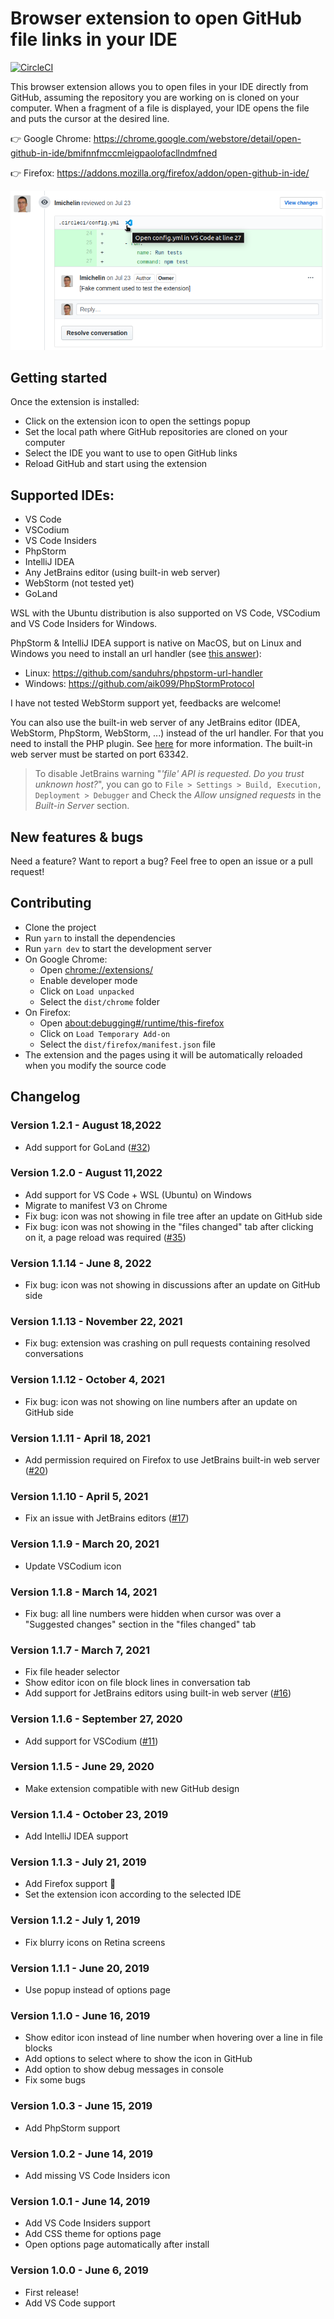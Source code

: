 # Browser extension to open GitHub file links in your IDE

[![CircleCI](https://circleci.com/gh/lmichelin/open-github-links-in-ide.svg?style=svg)](https://circleci.com/gh/lmichelin/open-github-links-in-ide)

This browser extension allows you to open files in your IDE directly from GitHub, assuming the repository you are working on is cloned on your computer. When a fragment of a file is displayed, your IDE opens the file and puts the cursor at the desired line.

👉 Google Chrome: https://chrome.google.com/webstore/detail/open-github-in-ide/bmifnnfmccmleigpaolofacllndmfned

👉 Firefox: https://addons.mozilla.org/firefox/addon/open-github-in-ide/

<p align="center">
	<img src="screenshots/readme.png">
<p>

## Getting started

Once the extension is installed:

- Click on the extension icon to open the settings popup
- Set the local path where GitHub repositories are cloned on your computer
- Select the IDE you want to use to open GitHub links
- Reload GitHub and start using the extension

## Supported IDEs:

- VS Code
- VSCodium
- VS Code Insiders
- PhpStorm
- IntelliJ IDEA
- Any JetBrains editor (using built-in web server)
- WebStorm (not tested yet)
- GoLand

WSL with the Ubuntu distribution is also supported on VS Code, VSCodium and VS Code Insiders for Windows.

PhpStorm & IntelliJ IDEA support is native on MacOS, but on Linux and Windows you need to install an url handler (see [this answer](https://stackoverflow.com/a/56066943/104891)):

- Linux: https://github.com/sanduhrs/phpstorm-url-handler
- Windows: https://github.com/aik099/PhpStormProtocol

I have not tested WebStorm support yet, feedbacks are welcome!

You can also use the built-in web server of any JetBrains editor (IDEA, WebStorm, PhpStorm, WebStorm, ...) instead of the url handler. For that you need to install the PHP plugin. See [here](https://www.jetbrains.com/help/idea/php-built-in-web-server.html) for more information. The built-in web server must be started on port 63342.

> To disable JetBrains warning "_'file' API is requested. Do you trust unknown host?_", you can go to `File > Settings > Build, Execution, Deployment > Debugger` and Check the _Allow unsigned requests_ in the _Built-in Server_ section.

## New features & bugs

Need a feature? Want to report a bug? Feel free to open an issue or a pull request!

## Contributing

- Clone the project
- Run `yarn` to install the dependencies
- Run `yarn dev` to start the development server
- On Google Chrome:
  - Open [chrome://extensions/](chrome://extensions/)
  - Enable developer mode
  - Click on `Load unpacked`
  - Select the `dist/chrome` folder
- On Firefox:
  - Open [about:debugging#/runtime/this-firefox](about:debugging#/runtime/this-firefox)
  - Click on `Load Temporary Add-on`
  - Select the `dist/firefox/manifest.json` file
- The extension and the pages using it will be automatically reloaded when you modify the source code

## Changelog

### Version 1.2.1 - August 18,2022

- Add support for GoLand ([#32](https://github.com/lmichelin/open-github-links-in-ide/pull/32))

### Version 1.2.0 - August 11,2022

- Add support for VS Code + WSL (Ubuntu) on Windows
- Migrate to manifest V3 on Chrome
- Fix bug: icon was not showing in file tree after an update on GitHub side
- Fix bug: icon was not showing in the "files changed" tab after clicking on it, a page reload was required ([#35](https://github.com/lmichelin/open-github-links-in-ide/issues/35))

### Version 1.1.14 - June 8, 2022

- Fix bug: icon was not showing in discussions after an update on GitHub side

### Version 1.1.13 - November 22, 2021

- Fix bug: extension was crashing on pull requests containing resolved conversations

### Version 1.1.12 - October 4, 2021

- Fix bug: icon was not showing on line numbers after an update on GitHub side

### Version 1.1.11 - April 18, 2021

- Add permission required on Firefox to use JetBrains built-in web server ([#20](https://github.com/lmichelin/open-github-links-in-ide/pull/20))

### Version 1.1.10 - April 5, 2021

- Fix an issue with JetBrains editors ([#17](https://github.com/lmichelin/open-github-links-in-ide/issues/17))

### Version 1.1.9 - March 20, 2021

- Update VSCodium icon

### Version 1.1.8 - March 14, 2021

- Fix bug: all line numbers were hidden when cursor was over a "Suggested changes" section in the "files changed" tab

### Version 1.1.7 - March 7, 2021

- Fix file header selector
- Show editor icon on file block lines in conversation tab
- Add support for JetBrains editors using built-in web server ([#16](https://github.com/lmichelin/open-github-links-in-ide/pull/16))

### Version 1.1.6 - September 27, 2020

- Add support for VSCodium ([#11](https://github.com/lmichelin/open-github-links-in-ide/pull/11))

### Version 1.1.5 - June 29, 2020

- Make extension compatible with new GitHub design

### Version 1.1.4 - October 23, 2019

- Add IntelliJ IDEA support

### Version 1.1.3 - July 21, 2019

- Add Firefox support 🎉
- Set the extension icon according to the selected IDE

### Version 1.1.2 - July 1, 2019

- Fix blurry icons on Retina screens

### Version 1.1.1 - June 20, 2019

- Use popup instead of options page

### Version 1.1.0 - June 16, 2019

- Show editor icon instead of line number when hovering over a line in file blocks
- Add options to select where to show the icon in GitHub
- Add option to show debug messages in console
- Fix some bugs

### Version 1.0.3 - June 15, 2019

- Add PhpStorm support

### Version 1.0.2 - June 14, 2019

- Add missing VS Code Insiders icon

### Version 1.0.1 - June 14, 2019

- Add VS Code Insiders support
- Add CSS theme for options page
- Open options page automatically after install

### Version 1.0.0 - June 6, 2019

- First release!
- Add VS Code support
